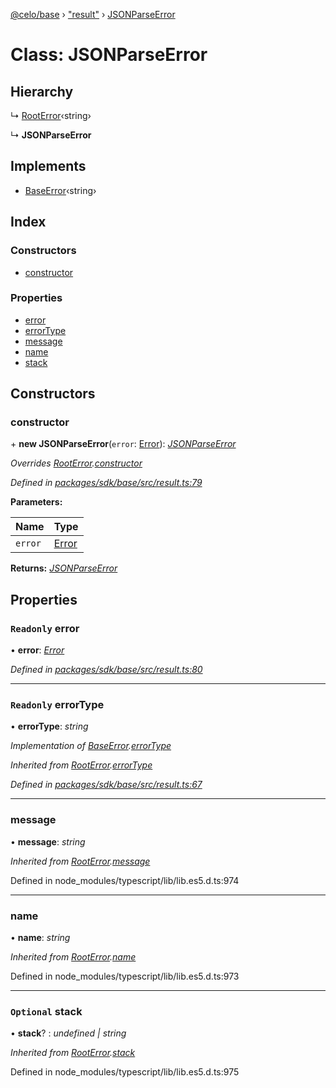 [@celo/base](../README.md) › ["result"](../modules/_result_.md) › [JSONParseError](_result_.jsonparseerror.md)

# Class: JSONParseError

## Hierarchy

  ↳ [RootError](_result_.rooterror.md)‹string›

  ↳ **JSONParseError**

## Implements

* [BaseError](../interfaces/_result_.baseerror.md)‹string›

## Index

### Constructors

* [constructor](_result_.jsonparseerror.md#constructor)

### Properties

* [error](_result_.jsonparseerror.md#readonly-error)
* [errorType](_result_.jsonparseerror.md#readonly-errortype)
* [message](_result_.jsonparseerror.md#message)
* [name](_result_.jsonparseerror.md#name)
* [stack](_result_.jsonparseerror.md#optional-stack)

## Constructors

###  constructor

\+ **new JSONParseError**(`error`: [Error](_result_.rooterror.md#static-error)): *[JSONParseError](_result_.jsonparseerror.md)*

*Overrides [RootError](_result_.rooterror.md).[constructor](_result_.rooterror.md#constructor)*

*Defined in [packages/sdk/base/src/result.ts:79](https://github.com/celo-org/celo-monorepo/blob/master/packages/sdk/base/src/result.ts#L79)*

**Parameters:**

Name | Type |
------ | ------ |
`error` | [Error](_result_.rooterror.md#static-error) |

**Returns:** *[JSONParseError](_result_.jsonparseerror.md)*

## Properties

### `Readonly` error

• **error**: *[Error](_result_.rooterror.md#static-error)*

*Defined in [packages/sdk/base/src/result.ts:80](https://github.com/celo-org/celo-monorepo/blob/master/packages/sdk/base/src/result.ts#L80)*

___

### `Readonly` errorType

• **errorType**: *string*

*Implementation of [BaseError](../interfaces/_result_.baseerror.md).[errorType](../interfaces/_result_.baseerror.md#errortype)*

*Inherited from [RootError](_result_.rooterror.md).[errorType](_result_.rooterror.md#readonly-errortype)*

*Defined in [packages/sdk/base/src/result.ts:67](https://github.com/celo-org/celo-monorepo/blob/master/packages/sdk/base/src/result.ts#L67)*

___

###  message

• **message**: *string*

*Inherited from [RootError](_result_.rooterror.md).[message](_result_.rooterror.md#message)*

Defined in node_modules/typescript/lib/lib.es5.d.ts:974

___

###  name

• **name**: *string*

*Inherited from [RootError](_result_.rooterror.md).[name](_result_.rooterror.md#name)*

Defined in node_modules/typescript/lib/lib.es5.d.ts:973

___

### `Optional` stack

• **stack**? : *undefined | string*

*Inherited from [RootError](_result_.rooterror.md).[stack](_result_.rooterror.md#optional-stack)*

Defined in node_modules/typescript/lib/lib.es5.d.ts:975
